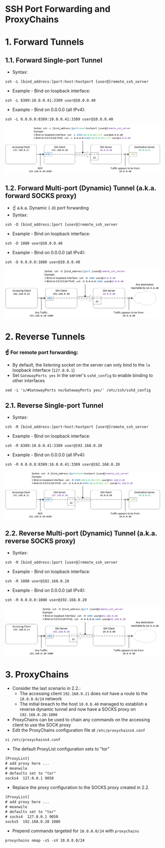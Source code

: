 # SSH Port Forwarding and ProxyChains

# 1. Forward Tunnels

## 1.1. Forward Single-port Tunnel
- Syntax:
```console
ssh -L [bind_address:]port:host:hostport [user@]remote_ssh_server
```
- Example - Bind on loopback interface:
```console
ssh -L 8389:10.0.0.41:3389 user@10.0.0.40
```
- Example - Bind on 0.0.0.0 (all IPv4):
```console
ssh -L 0.0.0.0:8389:10.0.0.41:3389 user@10.0.0.40
```
![image](images/ssh-forward-tunnel-single-port.png)

## 1.2. Forward Multi-port (Dynamic) Tunnel (a.k.a. forward SOCKS proxy)
- ☝️ a.k.a. Dynamic (`-D`) port forwarding
- Syntax:
```console
ssh -D [bind_address:]port [user@]remote_ssh_server
```
- Example - Bind on loopback interface:
```console
ssh -D 1080 user@10.0.0.40
```
- Example - Bind on 0.0.0.0 (all IPv4):
```console
ssh -D 0.0.0.0:1080 user@10.0.0.40
```
![image](images/ssh-forward-tunnel-dynamic-port.png)

# 2. Reverse Tunnels
### ☝️ For remote port forwarding:
- By default, the listening socket on the server can only bind to the `lo` loopback interface (`127.0.0.1`)
- Set `GatewayPorts yes` in the server's `sshd_config` to enable binding to other interfaces
```console
sed -i 's/#GatewayPorts no/GatewayPorts yes/' /etc/ssh/sshd_config
```

## 2.1. Reverse Single-port Tunnel
- Syntax:
```console
ssh -R [bind_address:]port:host:hostport [user@]remote_ssh_server
```
- Example - Bind on loopback interface:
```console
ssh -R 8389:10.0.0.41:3389 user@192.168.0.20
```
- Example - Bind on 0.0.0.0 (all IPv4):
```console
ssh -R 0.0.0.0:8389:10.0.0.41:3389 user@192.168.0.20
```
![image](images/ssh-reverse-tunnel-single-port.png)

## 2.2. Reverse Multi-port (Dynamic) Tunnel (a.k.a. reverse SOCKS proxy)
- Syntax:
```console
ssh -R [bind_address:]port [user@]remote_ssh_server
```
- Example - Bind on loopback interface:
```console
ssh -R 1080 user@192.168.0.20
```
- Example - Bind on 0.0.0.0 (all IPv4):
```console
ssh -R 0.0.0.0:1080 user@192.168.0.20
```
![image](images/ssh-reverse-tunnel-dynamic-port.png)

# 3. ProxyChains
- Consider the last scenario in 2.2.:
  - The accessing client `192.168.0.21` does not have a route to the `10.0.0.0/24` network
  - The initial breach to the host `10.0.0.40` managed to establish a reverse dynamic tunnel and now have a SOCKS proxy on `192.168.0.20:1080`
- ProxyChains can be used to chain any commands on the accessing client to use the SOCK proxy
- Edit the ProxyChains configuration file at `/etc/proxychains4.conf`
```console
vi /etc/proxychains4.conf
```
- The default ProxyList configuration sets to "tor"
```console
[ProxyList]
# add proxy here ...
# meanwile
# defaults set to "tor"
socks4  127.0.0.1 9050
```
- Replace the proxy configuration to the SOCKS proxy created in 2.2.
```console
[ProxyList]
# add proxy here ...
# meanwile
# defaults set to "tor"
# socks4  127.0.0.1 9050
socks5  192.168.0.20 1080
```
- Prepend commands targeted for `10.0.0.0/24` with `proxychains`
```console
proxychains nmap -sS -sV 10.0.0.0/24
```
